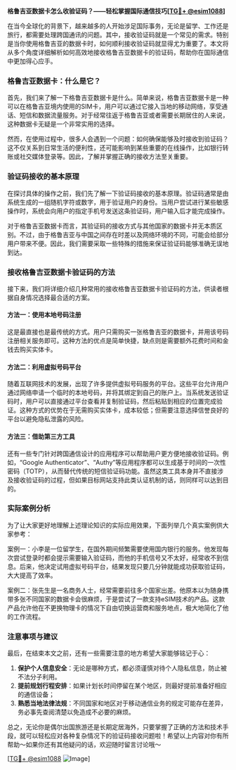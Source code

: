 **格鲁吉亚数据卡怎么收验证码？——轻松掌握国际通信技巧[[TG💪+ @esim1088](https://t.me/s/esim1088)]**

在当今全球化的背景下，越来越多的人开始涉足国际事务，无论是留学、工作还是旅行，都需要处理跨国通讯的问题。其中，接收验证码就是一个常见的需求。特别是当你使用格鲁吉亚的数据卡时，如何顺利接收验证码就显得尤为重要了。本文将从多个角度详细解析如何高效地接收格鲁吉亚数据卡的验证码，帮助你在国际通信中更加得心应手。

### 格鲁吉亚数据卡：什么是它？

首先，我们来了解一下格鲁吉亚数据卡是什么。简单来说，格鲁吉亚数据卡是一种可以在格鲁吉亚境内使用的SIM卡，用户可以通过它接入当地的移动网络，享受通话、短信和数据流量服务。对于经常往返于格鲁吉亚或者需要长期居住的人来说，这种数据卡无疑是一个非常实用的选择。

然而，在使用过程中，很多人会遇到一个问题：如何确保能够及时接收到验证码？这不仅关系到日常生活的便利性，还可能影响到某些重要的在线操作，比如银行转账或社交媒体登录等。因此，了解并掌握正确的接收方法至关重要。

### 验证码接收的基本原理

在探讨具体的操作之前，我们先了解一下验证码接收的基本原理。验证码通常是由系统生成的一组随机字符或数字，用于验证用户的身份。当用户尝试进行某些敏感操作时，系统会向用户的指定手机号发送这条验证码，用户输入后才能完成操作。

对于格鲁吉亚数据卡而言，其验证码的接收方式与其他国家的数据卡并无本质区别。不过，由于格鲁吉亚与中国之间存在时差以及网络环境的不同，可能会给部分用户带来不便。因此，我们需要采取一些特殊的措施来保证验证码能够准确无误地到达。

### 接收格鲁吉亚数据卡验证码的方法

接下来，我们将详细介绍几种常用的接收格鲁吉亚数据卡验证码的方法，供读者根据自身情况选择最合适的方案。

#### 方法一：使用本地号码注册

这是最直接也是最传统的方式。用户只需购买一张格鲁吉亚的数据卡，并用该号码注册相关服务即可。这种方法的优点是简单快捷，缺点则是需要额外花费时间和金钱去购买实体卡。

#### 方法二：利用虚拟号码平台

随着互联网技术的发展，出现了许多提供虚拟号码服务的平台。这些平台允许用户通过网络申请一个临时的本地号码，并将其绑定到自己的账户上。当系统发送验证码时，用户可以直接通过平台查看并复制验证码，然后粘贴到相应的位置完成验证。这种方式的优势在于无需购买实体卡，成本较低；但需要注意选择信誉良好的平台以避免隐私泄露的风险。

#### 方法三：借助第三方工具

还有一些专门针对跨国通信设计的应用程序可以帮助用户更方便地接收验证码。例如，“Google Authenticator”、“Authy”等应用程序都可以生成基于时间的一次性密码（TOTP），从而替代传统的短信验证码功能。虽然这类工具本身并不直接涉及接收验证码的过程，但如果目标网站支持此类认证机制的话，则同样可以达到目的。

### 实际案例分析

为了让大家更好地理解上述理论知识的实际应用效果，下面列举几个真实案例供大家参考：

案例一：小李是一位留学生，在国外期间频繁需要使用国内银行的服务。他发现每次尝试登录时都会提示需要输入验证码，而他的手机信号又不太好，经常收不到信息。后来，他决定试用虚拟号码平台，结果发现只要几分钟就能成功获取验证码，大大提高了效率。

案例二：张先生是一名商务人士，经常需要前往多个国家出差。他原本以为随身携带多张不同国家的数据卡会很麻烦，于是尝试了一款支持eSIM技术的产品。这款产品允许他在不更换物理卡的情况下自由切换运营商和服务地点，极大地简化了他的工作流程。

### 注意事项与建议

最后，在结束本文之前，还有一些需要注意的地方希望大家能够铭记于心：

1. **保护个人信息安全**：无论是哪种方式，都必须谨慎对待个人隐私信息，防止被不法分子利用。
2. **提前规划行程安排**：如果计划长时间停留在某个地区，则最好提前准备好相应的通信设备；
3. **熟悉当地法律法规**：不同国家和地区对于移动通信业务的规定可能存在差异，务必事先查阅清楚以免造成不必要的麻烦。

总之，无论你是偶尔出国旅游还是长期定居海外，只要掌握了正确的方法和技术手段，就可以轻松应对各种复杂情况下的验证码接收问题啦！希望以上内容对你有所帮助～如果你还有其他疑问的话，欢迎随时留言讨论哦～

[[TG💪+ @esim1088](https://t.me/s/esim1088) ![Image](https://i.postimg.cc/4NQfJmqS/Snipaste-2025-05-13-00-14-12.png)]